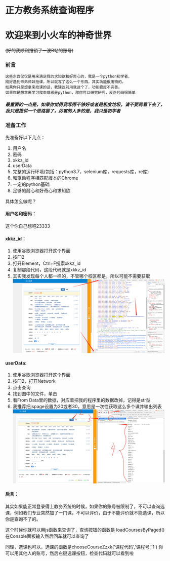 # 正方教务系统查询程序
# 欢迎来到小火车的神奇世界
~~(好的我顺利推销了一波B站的账号)~~

### 前言
    这些东西仅仅是用来满足我的求知欲和好奇心的，我是一个python初学者，
    刚好遇到师弟师妹抢课，所以就写了这么一个东西，其实功能很废物的，
    如果你只是想拿来抢课的话，我建议别用我这个了，功能极度不完善。
    如果你是想拿来学习爬虫或者是python，那你可以研究研究，反正代码很简单
##### 最重要的一点是，如果你觉得我写得不够好或者是极度垃圾，请不要再看下去了，我只是提供一个思路罢了，厉害的人多的是，我只是初学者

### 准备工作
先准备好以下几点：
1. 用户名
2. 密码
3. xkkz_id
4. userData
5. 完整的运行环境(包括：python3.7，selenium库，requests库，re库)
6. 和驱动程序相匹配版本的Chrome
6. 一定的python基础
7. 足够的耐心和好奇心和求知欲

具体怎么做呢？

#### 用户名和密码：
这个你自己想吧23333



#### xkkz_id：
1. 使用谷歌浏览器打开这个界面
2. 按F12
3. 打开Element，Ctrl+F搜索xkkz_id
4. 复制那段代码，这段代码就是xkkz_id
5. 其实我发现每个人都一样的，不管哪个校区都是，所以可能不需要获取
![获取xkkz](获取xkkz.png "获取xkkz")


#### userData:
1. 使用谷歌浏览器打开这个界面
2. 按F12，打开Network
3. 点击查询
4. 找到图中的文件，单击
5. 看From Data里的数据，对应着把我的程序里的数据改掉，记得是str型
6. 我推荐把jspage设置为20或者30，意思是一次性获取这么多个课并输出列表
![获取用户数据](获取userdata.jpg "获取用户数据")


#### 后言：
其实如果能正常登录得上教务系统的时候，如果你的账号被限制了，不可以查询选课，例如我们专业突然加了一门课，不可以评价，由于不能评价就不能选课，所以你是查询不了的。

这个时候你就可以用js函数来查询了，查询按钮的函数是 loadCoursesByPaged() 在Console面板输入然后回车就可以查询了

同理，选课也可以，选课的函数是chooseCourseZzxk('课程代码','课程号','1')
你可以用其他人的账号，然后右键选课按钮，检查代码就可以看到啦